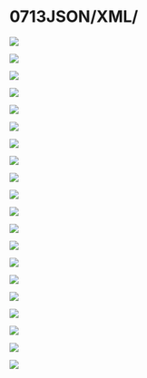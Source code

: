 # 0713JSON/XML/

![](../LibrarypPictures/RunNet/04-JSON和XML/幻灯片01.jpg)

![](../LibrarypPictures/RunNet/04-JSON和XML/幻灯片02.jpg)

![](../LibrarypPictures/RunNet/04-JSON和XML/幻灯片03.jpg)

![](../LibrarypPictures/RunNet/04-JSON和XML/幻灯片04.jpg)

![](../LibrarypPictures/RunNet/04-JSON和XML/幻灯片05.jpg)

![](../LibrarypPictures/RunNet/04-JSON和XML/幻灯片06.jpg)

![](../LibrarypPictures/RunNet/04-JSON和XML/幻灯片07.jpg)

![](../LibrarypPictures/RunNet/04-JSON和XML/幻灯片08.jpg)

![](../LibrarypPictures/RunNet/04-JSON和XML/幻灯片09.jpg)

![](../LibrarypPictures/RunNet/04-JSON和XML/幻灯片10.jpg)

![](../LibrarypPictures/RunNet/04-JSON和XML/幻灯片11.jpg)

![](../LibrarypPictures/RunNet/04-JSON和XML/幻灯片12.jpg)

![](../LibrarypPictures/RunNet/04-JSON和XML/幻灯片13.jpg)

![](../LibrarypPictures/RunNet/04-JSON和XML/幻灯片14.jpg)

![](../LibrarypPictures/RunNet/04-JSON和XML/幻灯片15.jpg)

![](../LibrarypPictures/RunNet/04-JSON和XML/幻灯片16.jpg)

![](../LibrarypPictures/RunNet/04-JSON和XML/幻灯片17.jpg)

![](../LibrarypPictures/RunNet/04-JSON和XML/幻灯片18.jpg)

![](../LibrarypPictures/RunNet/04-JSON和XML/幻灯片19.jpg)

![](../LibrarypPictures/RunNet/04-JSON和XML/幻灯片20.jpg)
